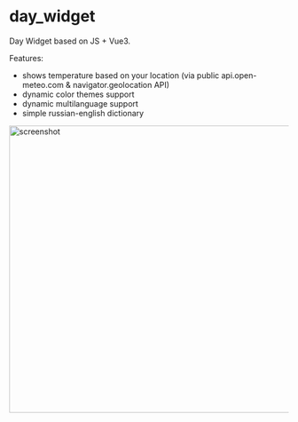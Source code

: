 # day_widget
Day Widget based on JS + Vue3.

Features:
- shows temperature based on your location (via public api.open-meteo.com & navigator.geolocation API)
- dynamic color themes support
- dynamic multilanguage support
- simple russian-english dictionary

<img width="517" alt="screenshot" src="https://github.com/PavelBazhan/day_widget/assets/31769758/76b81875-ad15-4fd1-9882-28e725e434de">

